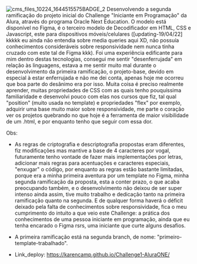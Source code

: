 ![cms_files_10224_1644515575BADGE_2](https://user-images.githubusercontent.com/87252551/154146857-42ac1f64-f1c4-438b-bb38-09a79666d0a5.png)
Desenvolvendo a segunda ramificação do projeto inicial do Challenge "Iniciante em Programação" da Alura, através do programa Oracle Next Education. O modelo está disponível no Figma, é o terceiro modelo de Decodificador em HTML, CSS e Javascript, este para dispositivos móveis/celulares ([updating-19/04/22] kkkkk eu ainda não entendia sobre media queries aqui XD, não possuía conhecimentos consideráveis sobre responsividade nem nunca tinha cruzado com este tal de Figma kkk). Foi uma experiência edificante para mim dentro destas tecnologias, consegui me sentir "desenferrujada" em relação às linguagens, estava a me sentir muito mal durante o desenvolvimento da primeira ramificação, o projeto-base, devido em especial à estar enferrujada e não me dei conta, apenas hoje me ocorreu que boa parte do desânimo era por isso. Muita coisa é preciso realmente aprender, muitas propriedades de CSS com as quais tenho pouquíssima familiaridade e desenvolvi pouco com elas nos cursos que fiz, tal qual "position" (muito usada no template) e propriedades "flex" por exemplo, adquirir uma base muito maior sobre responsividade, me parte o coração ver os projetos quebrando no que hoje é a ferramenta de maior visibilidade de um .html, e por enquanto tenho que seguir com essa dor.

Obs:

- As regras de criptografia e descriptografia propostas eram diferentes, fiz modificações mas mantive a base de 4 caracteres por vogal, futuramente tenho vontade de fazer mais implementações por letras, adicionar mais regras para acentuações e caracteres especiais, "enxugar" o código, por enquanto as regras estão bastante limitadas, porque era a minha primeira aventura por um template no Figma, minha segunda ramificação da proposta, esta a conter prazo, o que acaba preocupando também, e o desenvolvimento não deixou de ser super intenso ainda assim, tive muito trabalho e dedicação tanto na primeira ramificação quanto na segunda. E de qualquer forma haverá o déficit deixado pela falta de conhecimentos sobre responsividade, fica o meu cumprimento do intuito a que veio este Challenge: a prática dos conhecimentos de uma pessoa iniciante em programação, ainda que eu tenha encarado o Figma rsrs, uma iniciante que curte alguns desafios.

- A primeira ramificação está na segunda branch, de nome: "primeiro-template-trabalhado".

- Link_deploy: https://karencamp.github.io/Challenge1-AluraONE/




